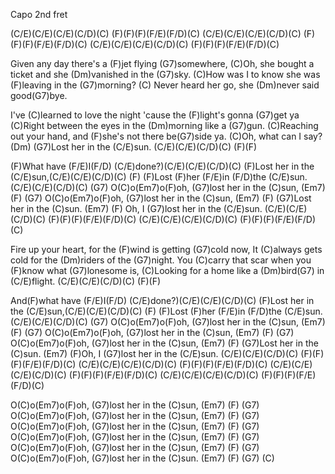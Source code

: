 Capo 2nd fret

(C/E)(C/E)(C/E)(C/D)(C) (F)(F)(F)(F/E)(F/D)(C)
(C/E)(C/E)(C/E)(C/D)(C) (F)(F)(F)(F/E)(F/D)(C)
(C/E)(C/E)(C/E)(C/D)(C) (F)(F)(F)(F/E)(F/D)(C)

Given any day there's a (F)jet flying (G7)somewhere,
(C)Oh, she bought a ticket and she (Dm)vanished in the (G7)sky.
(C)How was I to know she was (F)leaving in the (G7)morning?
(C) Never heard her go, she (Dm)never said good(G7)bye.

I've (C)learned to love the night 'cause the (F)light's gonna (G7)get ya
(C)Right between the eyes in the (Dm)morning like a (G7)gun.
(C)Reaching out your hand, and (F)she's not there be(G7)side ya.
(C)Oh, what can I say? (Dm) (G7)Lost her in the (C/E)sun.
(C/E)(C/E)(C/D)(C) (F)(F)

(F)What have (F/E)I(F/D) (C/E)done?)(C/E)(C/E)(C/D)(C) 
(F)Lost her in the (C/E)sun,(C/E)(C/E)(C/D)(C) (F)
(F)Lost (F)her (F/E)in (F/D)the (C/E)sun.(C/E)(C/E)(C/D)(C) (G7)
O(C)o(Em7)o(F)oh, (G7)lost her in the (C)sun, (Em7) (F) (G7)
O(C)o(Em7)o(F)oh, (G7)lost her in the (C)sun, (Em7) (F)
(G7)Lost her in the (C)sun. (Em7)
(F) Oh, I (G7)lost her in the (C/E)sun.
(C/E)(C/E)(C/D)(C) (F)(F)(F)(F/E)(F/D)(C)
(C/E)(C/E)(C/E)(C/D)(C) (F)(F)(F)(F/E)(F/D)(C)

Fire up your heart, for the (F)wind is getting (G7)cold now,
It (C)always gets cold for the (Dm)riders of the (G7)night.
You (C)carry that scar when you (F)know what (G7)lonesome is,
(C)Looking for a home like a (Dm)bird(G7) in (C/E)flight.
(C/E)(C/E)(C/D)(C) (F)(F)

And(F)what have (F/E)I(F/D) (C/E)done?)(C/E)(C/E)(C/D)(C) 
(F)Lost her in the (C/E)sun,(C/E)(C/E)(C/D)(C) (F)
(F)Lost (F)her (F/E)in (F/D)the (C/E)sun.(C/E)(C/E)(C/D)(C) (G7)
O(C)o(Em7)o(F)oh, (G7)lost her in the (C)sun, (Em7) (F) (G7)
O(C)o(Em7)o(F)oh, (G7)lost her in the (C)sun, (Em7) (F) (G7)
O(C)o(Em7)o(F)oh, (G7)lost her in the (C)sun, (Em7) (F)
(G7)Lost her in the (C)sun. (Em7)
(F)Oh, I (G7)lost her in the (C/E)sun.
(C/E)(C/E)(C/D)(C) (F)(F)(F)(F/E)(F/D)(C)
(C/E)(C/E)(C/E)(C/D)(C) (F)(F)(F)(F/E)(F/D)(C)
(C/E)(C/E)(C/E)(C/D)(C) (F)(F)(F)(F/E)(F/D)(C)
(C/E)(C/E)(C/E)(C/D)(C) (F)(F)(F)(F/E)(F/D)(C)

O(C)o(Em7)o(F)oh, (G7)lost her in the (C)sun, (Em7) (F) (G7)
O(C)o(Em7)o(F)oh, (G7)lost her in the (C)sun, (Em7) (F) (G7)
O(C)o(Em7)o(F)oh, (G7)lost her in the (C)sun, (Em7) (F) (G7)
O(C)o(Em7)o(F)oh, (G7)lost her in the (C)sun, (Em7) (F) (G7)
O(C)o(Em7)o(F)oh, (G7)lost her in the (C)sun, (Em7) (F) (G7)
O(C)o(Em7)o(F)oh, (G7)lost her in the (C)sun. (Em7) (F) (G7) (C)
